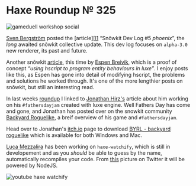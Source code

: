 [_template]: ../templates/roundup.html
[date]: / "2015-06-23 09:58:00"
[modified]: / "2015-06-23 09:58:00"
[published]: / "2015-06-23 09:58:00"
[“”]: a ""
# Haxe Roundup № 325

![gameduell workshop social](/img/325/gameduell.jpg "@GameDuell running a Haxe workshop for new team members")

[Sven Bergström][tw1] posted the [article][[l1] “Snõwkit Dev Log #5 _phoenix_”, the
_long_ awaited snõwkit collective update. This dev log focuses on `alpha-3.0` new
renderer, its past and future.

Another snõwkit [article][l2], this time by [Espen Breivik][tw2], which is a
proof of concept _“using hscript to program entity behaviours in luxe”_. I enjoy
posts like this, as Espen has gone into detail of modifying hscript, the problems
and solutions he worked through. It's one of the more lengthier posts on snõwkit, 
but still an interesting read.

In last weeks [roundup][l3] I linked to [Jonathan Hirz's][tw3] article about him
working on his `#fathersdayjam` created with luxe engine. Well Fathers Day has
come and gone, and Jonathan has posted over on the snowkit community [Backyard
Roguelike][l4], a breif overview of his game and `#fathersdayjam`.

Head over to Jonathan's [itch.io][l5] page to download [BYRL - backyard roguelike][l5]
which is available for both Windows and Mac.

[Luca Mezzalira][tw4] has been working on `haxe-watchify`, which is still in
developement and as you _should_ be able to guess by the name, automatically
recompiles your code. From [this][l6] picture on Twitter it will be powered by
NodeJS.

![youtube haxe watchify](thGHAGdKhj4)

[tw4]: https://twitter.com/lucamezzalira "@lucamezzalira"
[tw3]: https://twitter.com/jonathanhirz "@jonathanhirz"
[tw2]: https://twitter.com/espenb "@espenb"
[tw1]: https://twitter.com/___discovery "@___discovery"
	
[l6]: https://twitter.com/lucamezzalira/status/612062633051725824 "haxe-watchify picture on Twitter"
[l5]: http://jonathanhirz.itch.io/byrl "BYRL - backyard roguelike on itch.io"
[l4]: http://snowkit.org/2015/06/21/backyard-roguelike/ "Backyard Roguelike"
[l3]: http://haxe.io/roundups/324/ "Haxe Roundup № 324"
[l2]: http://snowkit.org/2015/06/20/using-hscript-to-program-entity-behaviors-in-luxe-with-auto-reload/ "Using hscript to program entity behaviours in luxe"
[l1]: http://snowkit.org/2015/06/14/snowkit-dev-log-5/ "Snõwkit dev log #5 (phoenix)"